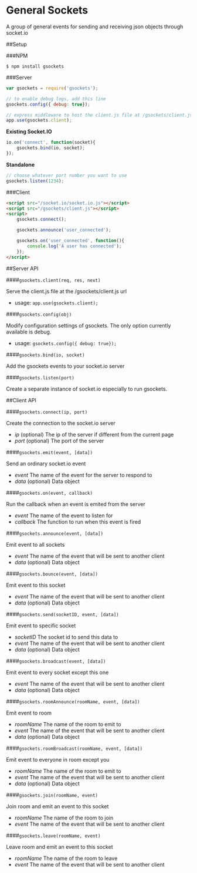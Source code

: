 # General Sockets

A group of general events for sending and receiving json objects through socket.io

##Setup

###NPM

```
$ npm install gsockets
```

###Server

```javascript
var gsockets = require('gsockets');

// to enable debug logs, add this line
gsockets.config({ debug: true});

// express middleware to host the client.js file at /gsockets/client.js
app.use(gsockets.client);

```

__Existing Socket.IO__

```javascript
io.on('connect', function(socket){
	gsockets.bind(io, socket);
});
```

__Standalone__

```javascript
// choose whatever port number you want to use
gsockets.listen(1234);
```

###Client

```html
<script src="/socket.io/socket.io.js"></script>
<script src="/gsockets/client.js"></script>
<script>
	gsockets.connect();

	gsockets.announce('user_connected');

	gsockets.on('user_connected', function(){
		console.log('A user has connected');
	});
</script>
```


##Server API

####`gsockets.client(req, res, next)`

Serve the client.js file at the /gsockets/client.js url

 * usage: `app.use(gsockets.client);`



####`gsockets.config(obj)`

Modify configuration settings of gsockets. The only option currently available is debug.

 * usage: `gsockets.config({ debug: true});`



####`gsockets.bind(io, socket)`

Add the gsockets events to your socket.io server


####`gsockets.listen(port)`

Create a separate instance of socket.io especially to run gsockets.



##Client API



####`gsockets.connect(ip, port)`

Create the connection to the socket.io server
 
 * _ip_ (optional) The ip of the server if different from the current page
 * _port_ (optional) The port of the server



####`gsockets.emit(event, [data])`

Send an ordinary socket.io event

 * _event_ The name of the event for the server to respond to
 * _data_ (optional) Data object



####`gsockets.on(event, callback)`

Run the callback when an event is emited from the server

 * _event_ The name of the event to listen for
 * _callback_ The function to run when this event is fired



####`gsockets.announce(event, [data])`

Emit event to all sockets

 * _event_ The name of the event that will be sent to another client
 * _data_ (optional) Data object



####`gsockets.bounce(event, [data])`

Emit event to this socket

 * _event_ The name of the event that will be sent to another client
 * _data_ (optional) Data object



####`gsockets.send(socketID, event, [data])`

Emit event to specific socket

 * _socketID_ The socket id to send this data to
 * _event_ The name of the event that will be sent to another client
 * _data_ (optional) Data object



####`gsockets.broadcast(event, [data])`

Emit event to every socket except this one

 * _event_ The name of the event that will be sent to another client
 * _data_ (optional) Data object



####`gsockets.roomAnnounce(roomName, event, [data])`

Emit event to room

 * _roomName_ The name of the room to emit to
 * _event_ The name of the event that will be sent to another client
 * _data_ (optional) Data object



####`gsockets.roomBroadcast(roomName, event, [data])`

Emit event to everyone in room except you

 * _roomName_ The name of the room to emit to
 * _event_ The name of the event that will be sent to another client
 * _data_ (optional) Data object



####`gsockets.join(roomName, event)`

Join room and emit an event to this socket

 * _roomName_ The name of the room to join
 * _event_ The name of the event that will be sent to another client



####`gsockets.leave(roomName, event)`

Leave room and emit an event to this socket

 * _roomName_ The name of the room to leave
 * _event_ The name of the event that will be sent to another client